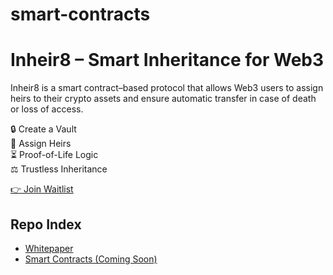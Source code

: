 # smart-contracts
# Inheir8 – Smart Inheritance for Web3

Inheir8 is a smart contract–based protocol that allows Web3 users to assign heirs to their crypto assets and ensure automatic transfer in case of death or loss of access.

🔒 Create a Vault  
👥 Assign Heirs  
⏳ Proof-of-Life Logic  
⚖️ Trustless Inheritance

[👉 Join Waitlist](https://inheir8.com)

## Repo Index
- [Whitepaper](./inheir8-whitepaper)
- [Smart Contracts (Coming Soon)](./inheir8-smart-contracts)
